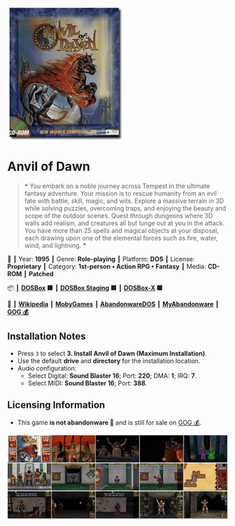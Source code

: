 ![](Thumbnail.png "application-thumbnail")

# Anvil of Dawn

> ❝ You embark on a noble journey across Tempest in the ultimate fantasy adventure. Your mission is to rescue humanity from an evil fate with battle, skill, magic, and wits. Explore a massive terrain in 3D while solving puzzles, overcoming traps, and enjoying the beauty and scope of the outdoor scenes. Quest through dungeons where 3D walls add realism, and creatures all but lunge out at you in the attack. You have more than 25 spells and magical objects at your disposal, each drawing upon one of the elemental forces such as fire, water, wind, and lightning. ❞
>

📌 ┃ Year: **1995** ┃ Genre: **Role-playing** ┃ Platform: **DOS** ┃ License: **Proprietary** ┃ Category: **1st-person • Action RPG • Fantasy** ┃ Media: **CD-ROM** ┃ **Patched** 

📦 ┃ **[DOSBox](https://www.dosbox.com/) 🟩** ┃ **[DOSBox Staging](https://dosbox-staging.github.io/) 🟩** ┃ **[DOSBox-X](https://dosbox-x.com/) 🟩** 

📎 ┃ **[Wikipedia](https://en.wikipedia.org/wiki/Anvil_of_Dawn)** ┃ **[MobyGames](https://www.mobygames.com/game/2142/anvil-of-dawn/)** ┃ **[AbandonwareDOS](https://www.abandonwaredos.com/abandonware-game.php?abandonware=Anvil+of+dawn&gid=1441)** ┃ **[MyAbandonware](https://www.myabandonware.com/game/anvil-of-dawn-2qt)** ┃ **[GOG 💰](https://www.gog.com/en/game/anvil_of_dawn)** 

## Installation Notes
- Press `3` to select **3. Install Anvil of Dawn (Maximum Installation)**.
- Use the default **drive** and **directory** for the installation location.
- Audio configuration:
  - Select Digital: **Sound Blaster 16**; Port: **220**; DMA: **1**; IRQ: **7**.
  - Select MIDI: **Sound Blaster 16**; Port: **388**.

## Licensing Information
- This game **is not abandonware 🚫** and is still for sale on [GOG 💰](https://www.gog.com/en/game/anvil_of_dawn).

![](Montage.png "Anvil of Dawn")

